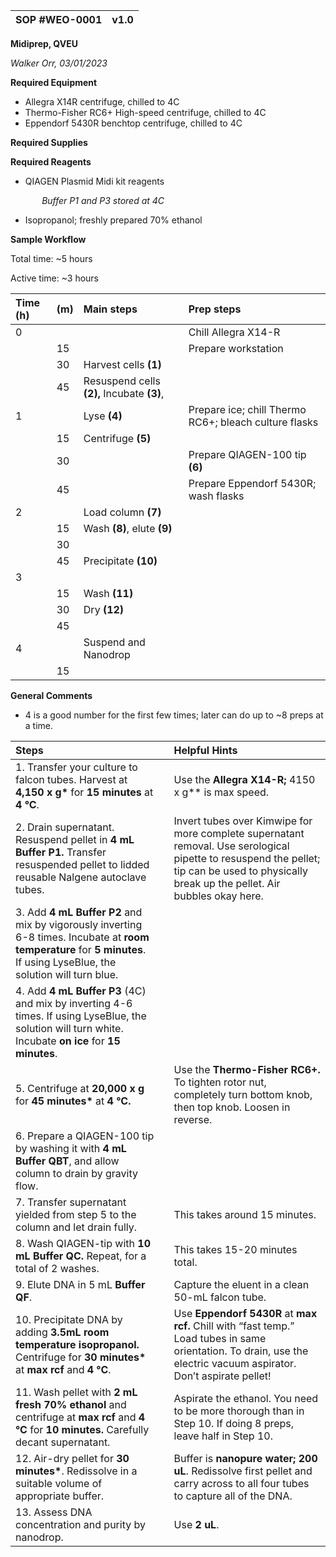 ﻿|SOP #WEO-0001                       |v1.0|
| :- | -: |

**Midiprep, QVEU**

*Walker Orr, 03/01/2023*

**Required Equipment**

- Allegra X14R centrifuge, chilled to 4C
- Thermo-Fisher RC6+ High-speed centrifuge, chilled to 4C
- Eppendorf 5430R benchtop centrifuge, chilled to 4C

**Required Supplies**

**Required Reagents**

- QIAGEN Plasmid Midi kit reagents

`		`*Buffer P1 and P3 stored at 4C*

- Isopropanol; freshly prepared 70% ethanol

**Sample Workflow**

Total time: ~5 hours

Active time: ~3 hours

|**Time (h)**|**(m)**|**Main steps**|**Prep steps**|
| :- | :- | :- | :- |
|0|||Chill Allegra X14-R|
||15||Prepare workstation|
||30|Harvest cells **(1)**||
||45|Resuspend cells **(2),** Incubate **(3)**,||
|1||Lyse **(4)**|Prepare ice; chill Thermo RC6+; bleach culture flasks|
||15|Centrifuge **(5)**||
||30||Prepare QIAGEN-100 tip **(6)**|
||45||Prepare Eppendorf 5430R; wash flasks|
|2||Load column **(7)**||
||15|Wash **(8)**, elute **(9)**||
||30|||
||45|Precipitate **(10)**||
|3||||
||15|Wash **(11)**||
||30|Dry **(12)**||
||45|||
|4||Suspend and Nanodrop||
||15|||

**General Comments**

- 4 is a good number for the first few times; later can do up to ~8 preps at a time.



|**Steps**||**Helpful Hints**|
| :- | :- | :- |
|1. Transfer your culture to falcon tubes. Harvest at **4,150 x g\*** for **15** **minutes** at **4** **°C**.||Use the **Allegra X14-R;** 4150 x g** is max speed.|
|2. Drain supernatant. Resuspend pellet in **4 mL Buffer P1.** Transfer resuspended pellet to lidded reusable Nalgene autoclave tubes.||Invert tubes over Kimwipe for more complete supernatant removal. Use serological pipette to resuspend the pellet; tip can be used to physically break up the pellet. Air bubbles okay here.|
|3. Add **4 mL** **Buffer P2** and mix by vigorously inverting 6-8 times. Incubate at **room temperature** for **5 minutes**. If using LyseBlue, the solution will turn blue.|||
|4. Add **4 mL** **Buffer P3** (4C) and mix by inverting 4-6 times. If using LyseBlue, the solution will turn white. Incubate **on ice** for **15 minutes**.|||
|5. Centrifuge at **20,000 x g** for **45 minutes\*** at **4 °C.**||Use the **Thermo-Fisher RC6+.** To tighten rotor nut, completely turn bottom knob, then top knob. Loosen in reverse.|
|6. Prepare a QIAGEN-100 tip by washing it with **4 mL Buffer QBT**, and allow column to drain by gravity flow.|||
|7. Transfer supernatant yielded from step 5 to the column and let drain fully.||This takes around 15 minutes.|
|8. Wash QIAGEN-tip with **10 mL** **Buffer QC.** Repeat, for a total of 2 washes.||This takes 15-20 minutes total.|
|9. Elute DNA in 5 mL **Buffer QF**.||Capture the eluent in a clean 50-mL falcon tube.|
|10. Precipitate DNA by adding **3.5mL room temperature isopropanol.** Centrifuge for **30 minutes\*** at **max rcf** and **4 °C**.||Use **Eppendorf 5430R** at **max rcf.** Chill with “fast temp.” Load tubes in same orientation. To drain, use the electric vacuum aspirator. Don’t aspirate pellet!|
|11. Wash pellet with **2 mL fresh 70% ethanol** and centrifuge at **max rcf** and **4 °C** for **10 minutes.** Carefully decant supernatant.||Aspirate the ethanol. You need to be more thorough than in Step 10. If doing 8 preps, leave half in Step 10.|
|12. Air-dry pellet for **30 minutes\***. Redissolve in a suitable volume of appropriate buffer.||Buffer is **nanopure water; 200 uL**. Redissolve first pellet and carry across to all four tubes to capture all of the DNA.|
|13. Assess DNA concentration and purity by nanodrop. ||Use **2 uL**.|


